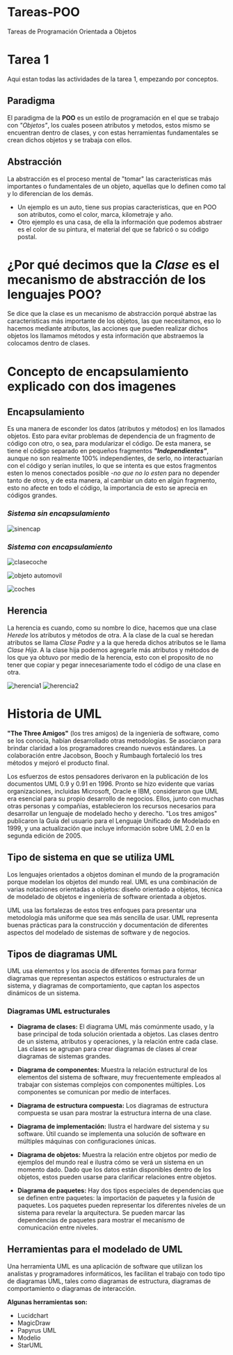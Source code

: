 # Tareas-POO
Tareas de Programación Orientada a Objetos
# Tarea 1
Aqui estan todas las actividades de la tarea 1, empezando por conceptos.

## Paradigma
El paradigma de la **POO** es un estilo de programación en el que se trabajo con _"Objetos"_, los cuales poseen atributos y metodos, estos mismo se encuentran dentro de clases, y con estas herramientas fundamentales se crean dichos objetos y se trabaja con ellos.

## Abstracción
La abstracción es el proceso mental de "tomar" las caracteristicas más importantes o fundamentales de un objeto, aquellas que lo definen como tal y lo diferencian de los demás.

+ Un ejemplo es un auto, tiene sus propias caracteristicas, que en POO son atributos, como el color, marca, kilometraje y año.
+ Otro ejemplo es una casa, de ella la información que podemos abstraer es el color de su pintura, el material del que se fabricó o su código postal.

# ¿Por qué decimos que la _Clase_ es el mecanismo de abstracción de los lenguajes POO?
Se dice que la clase es un mecanismo de abstracción porqué abstrae las caracteristicas más importante de los objetos, las que necesitamos, eso lo hacemos mediante atributos, las acciones que pueden realizar dichos objetos los llamamos métodos y esta información que abstraemos la colocamos dentro de clases.

# Concepto de encapsulamiento explicado con dos imagenes

## Encapsulamiento
Es una manera de esconder los datos (atributos y métodos) en los llamados objetos. Esto para evitar problemas de dependencia de un fragmento de código con otro, o sea, para modularizar el código. De esta manera, se tiene el código separado en pequeños fragmentos **_"Independientes"_**, aunque no son realmente 100% independientes, de serlo, no interactuarían con el código y serían inutiles, lo que se intenta es que estos fragmentos esten lo menos conectados posible _-no que no lo esten_ para no depender tanto de otros, y de esta manera, al cambiar un dato en algún fragmento, esto no afecte en todo el código, la importancia de esto se aprecia en códigos grandes.

### _Sistema sin encapsulamiento_
![sinencap](https://user-images.githubusercontent.com/47732464/53306394-6466d000-3841-11e9-9c42-1dc0afa1fd3c.JPG)

### _Sistema con encapsulamiento_
![clasecoche](https://user-images.githubusercontent.com/47732464/53306395-69c41a80-3841-11e9-8561-e080650f3c04.png)

![objeto automovil](https://user-images.githubusercontent.com/47732464/53306393-63ce3980-3841-11e9-97a2-00bf6185f060.png)

![coches](https://user-images.githubusercontent.com/47732464/53306418-b6a7f100-3841-11e9-9184-a92c9d5eb7c2.png)

## Herencia
La herencia es cuando, como su nombre lo dice, hacemos que una clase *_Herede_* los atributos y métodos de otra. A la clase de la cual se heredan atributos se llama *_Clase Padre_* y a la que hereda dichos atributos se le llama *_Clase Hija_*. A la clase hija podemos agregarle más atributos y métodos de los que ya obtuvo por medio de la herencia, esto con el proposito de no tener que copiar y pegar innecesariamente todo el código de una clase en otra.

![herencia1](https://user-images.githubusercontent.com/47732464/53305745-0edaf500-383a-11e9-8b59-85a6fdccceba.JPG)
![herencia2](https://user-images.githubusercontent.com/47732464/53305746-0edaf500-383a-11e9-92c5-8cd55e94e9e5.JPG)

# Historia de UML
**"The Three Amigos"** (los tres amigos) de la ingeniería de software, como se los conocía, habían desarrollado otras metodologías. Se asociaron para brindar claridad a los programadores creando nuevos estándares. La colaboración entre Jacobson, Booch y Rumbaugh fortaleció los tres métodos y mejoró el producto final.

Los esfuerzos de estos pensadores derivaron en la publicación de los documentos UML 0.9 y 0.91 en 1996. Pronto se hizo evidente que varias organizaciones, incluidas Microsoft, Oracle e IBM, consideraron que UML era esencial para su propio desarrollo de negocios. Ellos, junto con muchas otras personas y compañías, establecieron los recursos necesarios para desarrollar un lenguaje de modelado hecho y derecho. "Los tres amigos" publicaron la Guía del usuario para el Lenguaje Unificado de Modelado en 1999, y una actualización que incluye información sobre UML 2.0 en la segunda edición de 2005.

## Tipo de sistema en que se utiliza UML

Los lenguajes orientados a objetos dominan el mundo de la programación porque modelan los objetos del mundo real. UML es una combinación de varias notaciones orientadas a objetos: diseño orientado a objetos, técnica de modelado de objetos e ingeniería de software orientada a objetos.

UML usa las fortalezas de estos tres enfoques para presentar una metodología más uniforme que sea más sencilla de usar. UML representa buenas prácticas para la construcción y documentación de diferentes aspectos del modelado de sistemas de software y de negocios.

## Tipos de diagramas UML

UML usa elementos y los asocia de diferentes formas para formar diagramas que representan aspectos estáticos o estructurales de un sistema, y diagramas de comportamiento, que captan los aspectos dinámicos de un sistema.

### Diagramas UML estructurales

+ __Diagrama de clases:__ El diagrama UML más comúnmente usado, y la base principal de toda solución orientada a objetos. Las clases dentro de un sistema, atributos y operaciones, y la relación entre cada clase. Las clases se agrupan para crear diagramas de clases al crear diagramas de sistemas grandes.

+ __Diagrama de componentes:__ Muestra la relación estructural de los elementos del sistema de software, muy frecuentemente empleados al trabajar con sistemas complejos con componentes múltiples. Los componentes se comunican por medio de interfaces.

+ __Diagrama de estructura compuesta:__ Los diagramas de estructura compuesta se usan para mostrar la estructura interna de una clase.

+ __Diagrama de implementación:__ Ilustra el hardware del sistema y su software. Útil cuando se implementa una solución de software en múltiples máquinas con configuraciones únicas.

+ __Diagrama de objetos:__ Muestra la relación entre objetos por medio de ejemplos del mundo real e ilustra cómo se verá un sistema en un momento dado. Dado que los datos están disponibles dentro de los objetos, estos pueden usarse para clarificar relaciones entre objetos.

+ __Diagrama de paquetes:__ Hay dos tipos especiales de dependencias que se definen entre paquetes: la importación de paquetes y la fusión de paquetes. Los paquetes pueden representar los diferentes niveles de un sistema para revelar la arquitectura. Se pueden marcar las dependencias de paquetes para mostrar el mecanismo de comunicación entre niveles.

## Herramientas para el modelado de UML

Una herramienta UML es una aplicación de software que utilizan los analistas y programadores informáticos, les facilitan el trabajo con todo tipo de diagramas UML, tales como diagramas de estructura, diagramas de comportamiento o diagramas de interacción.

**Algunas herramientas son:**
+ Lucidchart
+ MagicDraw
+ Papyrus UML
+ Modelio
+ StarUML

